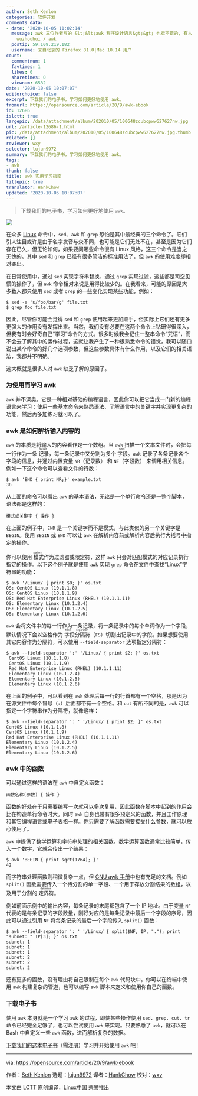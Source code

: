 ```yaml
---
author: Seth Kenlon
categories: 软件开发
comments_data:
- date: '2020-10-05 11:02:14'
  message: awk 三位作者写的 &lt;&lt;awk 程序设计语言&gt;&gt; 也挺不错的, 有人还把它翻译成了中文, github.com /
    wuzhouhui / awk
  postip: 59.109.219.182
  username: 来自北京的 Firefox 81.0|Mac 10.14 用户
count:
  commentnum: 1
  favtimes: 1
  likes: 0
  sharetimes: 0
  viewnum: 6582
date: '2020-10-05 10:07:07'
editorchoice: false
excerpt: 下载我们的电子书，学习如何更好地使用 awk。
fromurl: https://opensource.com/article/20/9/awk-ebook
id: 12686
islctt: true
largepic: /data/attachment/album/202010/05/100648zcubcpww627627nw.jpg
url: /article-12686-1.html
pic: /data/attachment/album/202010/05/100648zcubcpww627627nw.jpg.thumb.jpg
related: []
reviewer: wxy
selector: lujun9972
summary: 下载我们的电子书，学习如何更好地使用 awk。
tags:
- awk
thumb: false
title: awk 实用学习指南
titlepic: true
translator: HankChow
updated: '2020-10-05 10:07:07'
---
```



> 
> 下载我们的电子书，学习如何更好地使用 `awk`。
> 
> 
> 


![](/data/attachment/album/202010/05/100648zcubcpww627627nw.jpg)


在众多 [Linux](https://opensource.com/resources/linux) 命令中，`sed`、`awk` 和 `grep` 恐怕是其中最经典的三个命令了。它们引人注目或许是由于名字发音与众不同，也可能是它们无处不在，甚至是因为它们存在已久，但无论如何，如果要问哪些命令很有 Linux 风格，这三个命令是当之无愧的。其中 `sed` 和 `grep` 已经有很多简洁的标准用法了，但 `awk` 的使用难度却相对突出。


在日常使用中，通过 `sed` 实现字符串替换、通过 `grep` 实现过滤，这些都是司空见惯的操作了，但 `awk` 命令相对来说是用得比较少的。在我看来，可能的原因是大多数人都只使用 `sed` 或者 `grep` 的一些变化实现某些功能，例如：



```
$ sed -e 's/foo/bar/g' file.txt
$ grep foo file.txt

```

因此，尽管你可能会觉得 `sed` 和 `grep` 使用起来更加顺手，但实际上它们还有更多更强大的作用没有发挥出来。当然，我们没有必要在这两个命令上钻研得很深入，但我有时会好奇自己“学习”命令的方式。很多时候我会记住一整串命令“咒语”，而不会去了解其中的运作过程，这就让我产生了一种很熟悉命令的错觉，我可以随口说出某个命令的好几个选项参数，但这些参数具体有什么作用，以及它们的相关语法，我都并不明确。


这大概就是很多人对 `awk` 缺乏了解的原因了。


### 为使用而学习 awk


`awk` 并不深奥。它是一种相对基础的编程语言，因此你可以把它当成一门新的编程语言来学习：使用一些基本命令来熟悉语法、了解语言中的关键字并实现更复杂的功能，然后再多加练习就可以了。


### awk 是如何解析输入内容的


`awk` 的本质是将输入的内容看作是一个数组。当 `awk` 扫描一个文本文件时，会把每一行作为一条<ruby> 记录 <rt>  record </rt></ruby>，每一条记录中又分割为多个<ruby> 字段 <rt>  field </rt></ruby>。`awk` 记录了各条记录各个字段的信息，并通过内置变量 `NR`（记录数） 和 `NF`（字段数） 来调用相关信息。例如一下这个命令可以查看文件的行数：



```
$ awk 'END { print NR;}' example.txt
36

```

从上面的命令可以看出 `awk` 的基本语法，无论是一个单行命令还是一整个脚本，语法都是这样的：



```
模式或关键字 { 操作 }

```

在上面的例子中，`END` 是一个关键字而不是模式，与此类似的另一个关键字是 `BEGIN`。使用 `BEGIN` 或 `END` 可以让 `awk` 在解析内容前或解析内容后执行大括号中指定的操作。


你可以使用<ruby> 模式 <rt>  pattern </rt></ruby>作为过滤器或限定符，这样 `awk` 只会对匹配模式的对应记录执行指定的操作。以下这个例子就是使用 `awk` 实现 `grep` 命令在文件中查找“Linux”字符串的功能：



```
$ awk '/Linux/ { print $0; }' os.txt
OS: CentOS Linux (10.1.1.8)
OS: CentOS Linux (10.1.1.9)
OS: Red Hat Enterprise Linux (RHEL) (10.1.1.11)
OS: Elementary Linux (10.1.2.4)
OS: Elementary Linux (10.1.2.5)
OS: Elementary Linux (10.1.2.6)

```

`awk` 会将文件中的每一行作为一条记录，将一条记录中的每个单词作为一个字段，默认情况下会以空格作为<ruby> 字段分隔符 <rt>  field separator </rt></ruby>（`FS`）切割出记录中的字段。如果想要使用其它内容作为分隔符，可以使用 `--field-separator` 选项指定分隔符：



```
$ awk --field-separator ':' '/Linux/ { print $2; }' os.txt
 CentOS Linux (10.1.1.8)
 CentOS Linux (10.1.1.9)
 Red Hat Enterprise Linux (RHEL) (10.1.1.11)
 Elementary Linux (10.1.2.4)
 Elementary Linux (10.1.2.5)
 Elementary Linux (10.1.2.6)

```

在上面的例子中，可以看到在 `awk` 处理后每一行的行首都有一个空格，那是因为在源文件中每个冒号（`:`）后面都带有一个空格。和 `cut` 有所不同的是，`awk` 可以指定一个字符串作为分隔符，就像这样：



```
$ awk --field-separator ': ' '/Linux/ { print $2; }' os.txt
CentOS Linux (10.1.1.8)
CentOS Linux (10.1.1.9)
Red Hat Enterprise Linux (RHEL) (10.1.1.11)
Elementary Linux (10.1.2.4)
Elementary Linux (10.1.2.5)
Elementary Linux (10.1.2.6)

```

### awk 中的函数


可以通过这样的语法在 `awk` 中自定义函数：



```
函数名称(参数) { 操作 }

```

函数的好处在于只需要编写一次就可以多次复用，因此函数在脚本中起到的作用会比在构造单行命令时大。同时 `awk` 自身也带有很多预定义的函数，并且工作原理和其它编程语言或电子表格一样。你只需要了解函数需要接受什么参数，就可以放心使用了。


`awk` 中提供了数学运算和字符串处理的相关函数。数学运算函数通常比较简单，传入一个数字，它就会传出一个结果：



```
$ awk 'BEGIN { print sqrt(1764); }'
42

```

而字符串处理函数则稍微复杂一点，但 [GNU awk 手册](https://www.gnu.org/software/gawk/manual/gawk.html)中也有充足的文档。例如 `split()` 函数需要传入一个待分割的单一字段、一个用于存放分割结果的数组，以及用于分割的<ruby> 定界符 <rt>  delimiter </rt></ruby>。


例如前面示例中的输出内容，每条记录的末尾都包含了一个 IP 地址。由于变量 `NF` 代表的是每条记录的字段数量，刚好对应的是每条记录中最后一个字段的序号，因此可以通过引用 `NF` 将每条记录的最后一个字段传入 `split()` 函数：



```
$ awk --field-separator ': ' '/Linux/ { split($NF, IP, "."); print "subnet: " IP[3]; }' os.txt
subnet: 1
subnet: 1
subnet: 1
subnet: 2
subnet: 2
subnet: 2

```

还有更多的函数，没有理由将自己限制在每个 `awk` 代码块中。你可以在终端中使用 `awk` 构建复杂的管道，也可以编写 `awk` 脚本来定义和使用你自己的函数。


### 下载电子书


使用 `awk` 本身就是一个学习 `awk` 的过程，即使某些操作使用 `sed`、`grep`、`cut`、`tr` 命令已经完全足够了，也可以尝试使用 `awk` 来实现。只要熟悉了 `awk`，就可以在 Bash 中自定义一些 `awk` 函数，进而解析复杂的数据。


[下载我们的这本电子书](https://opensource.com/downloads/awk-ebook)（需注册）学习并开始使用 `awk` 吧！




---


via: <https://opensource.com/article/20/9/awk-ebook>


作者：[Seth Kenlon](https://opensource.com/users/seth) 选题：[lujun9972](https://github.com/lujun9972) 译者：[HankChow](https://github.com/hankchow) 校对：[wxy](https://github.com/wxy)


本文由 [LCTT](https://github.com/LCTT/TranslateProject) 原创编译，[Linux中国](https://linux.cn/) 荣誉推出